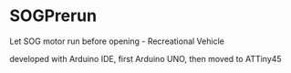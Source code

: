 # SOGPrerun
Let SOG motor run before opening - Recreational Vehicle

developed with Arduino IDE, first Arduino UNO, then moved to ATTiny45
